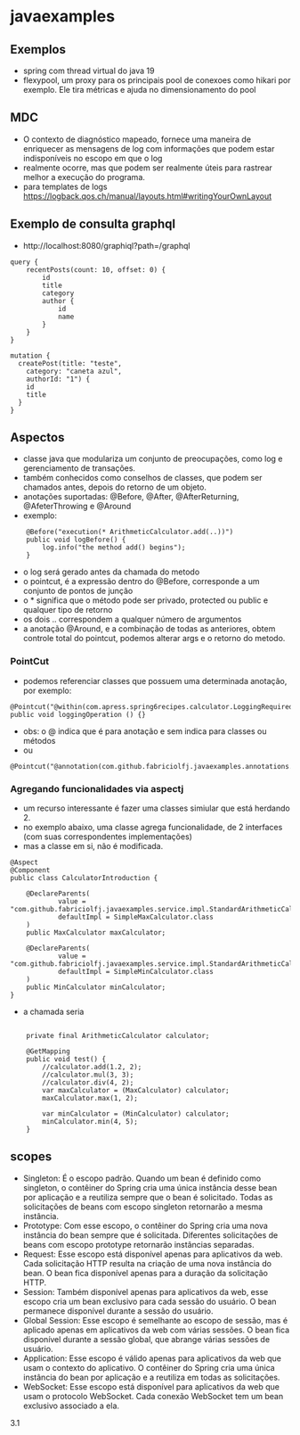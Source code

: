 # javaexamples

## Exemplos
- spring com thread virtual do java 19
- flexypool, um proxy para os principais pool de conexoes como hikari por exemplo. Ele tira métricas e ajuda no dimensionamento do pool

## MDC
- O contexto de diagnóstico mapeado, fornece uma maneira de enriquecer as mensagens de log com informações que podem estar indisponíveis no escopo em que o log 
- realmente ocorre, mas que podem ser realmente úteis para rastrear melhor a execução do programa.
- para templates de logs https://logback.qos.ch/manual/layouts.html#writingYourOwnLayout

## Exemplo de consulta graphql
- http://localhost:8080/graphiql?path=/graphql
```
query {
    recentPosts(count: 10, offset: 0) {
        id
        title
        category
        author {
            id
            name
        }
    }
}

mutation {
  createPost(title: "teste",
    category: "caneta azul",
    authorId: "1") {
    id
    title
  }
}

```

## Aspectos
- classe java que modulariza um conjunto de preocupações, como log e gerenciamento de transações.
- também conhecidos como conselhos de classes, que podem ser chamados antes, depois do retorno de um objeto.
- anotações suportadas: @Before, @After, @AfterReturning, @AfeterThrowing e @Around
- exemplo:
```
    @Before("execution(* ArithmeticCalculator.add(..))")
    public void logBefore() {
        log.info("the method add() begins");
    }
```
- o log será gerado antes da chamada do metodo
- o pointcut, é a expressão dentro do @Before, corresponde a um conjunto de pontos de junção
- o * significa que o método pode ser privado, protected ou public e qualquer tipo de retorno
- os dois .. correspondem a qualquer número de argumentos
- a anotação @Around, e a combinação de todas as anteriores, obtem controle total do pointcut, podemos alterar args e o retorno do metodo.

### PointCut
- podemos referenciar classes que possuem uma determinada anotação, por exemplo:
```
@Pointcut("@within(com.apress.spring6recipes.calculator.LoggingRequired)")
public void loggingOperation () {}
```
- obs: o @ indica que é para anotação e sem indica para classes ou métodos
- ou
```
@Pointcut("@annotation(com.github.fabriciolfj.javaexamples.annotations.LogAop)")
```

### Agregando funcionalidades via aspectj
- um recurso interessante é fazer uma classes simiular que está herdando 2.
- no exemplo abaixo, uma classe agrega funcionalidade, de 2 interfaces (com suas correspondentes implementações)
- mas a classe em si, não é modificada.
```
@Aspect
@Component
public class CalculatorIntroduction {

    @DeclareParents(
            value = "com.github.fabriciolfj.javaexamples.service.impl.StandardArithmeticCalculator",
            defaultImpl = SimpleMaxCalculator.class
    )
    public MaxCalculator maxCalculator;

    @DeclareParents(
            value = "com.github.fabriciolfj.javaexamples.service.impl.StandardArithmeticCalculator",
            defaultImpl = SimpleMinCalculator.class
    )
    public MinCalculator minCalculator;
}
```
- a chamada seria
```

    private final ArithmeticCalculator calculator;

    @GetMapping
    public void test() {
        //calculator.add(1.2, 2);
        //calculator.mul(3, 3);
        //calculator.div(4, 2);
        var maxCalculator = (MaxCalculator) calculator;
        maxCalculator.max(1, 2);

        var minCalculator = (MinCalculator) calculator;
        minCalculator.min(4, 5);
    }
```
## scopes
- Singleton: É o escopo padrão. Quando um bean é definido como singleton, o contêiner do Spring cria uma única instância desse bean por aplicação e a reutiliza sempre que o bean é solicitado. Todas as solicitações de beans com escopo singleton retornarão a mesma instância.
- Prototype: Com esse escopo, o contêiner do Spring cria uma nova instância do bean sempre que é solicitada. Diferentes solicitações de beans com escopo prototype retornarão instâncias separadas.
- Request: Esse escopo está disponível apenas para aplicativos da web. Cada solicitação HTTP resulta na criação de uma nova instância do bean. O bean fica disponível apenas para a duração da solicitação HTTP.
- Session: Também disponível apenas para aplicativos da web, esse escopo cria um bean exclusivo para cada sessão do usuário. O bean permanece disponível durante a sessão do usuário. 
- Global Session: Esse escopo é semelhante ao escopo de sessão, mas é aplicado apenas em aplicativos da web com várias sessões. O bean fica disponível durante a sessão global, que abrange várias sessões de usuário.
- Application: Esse escopo é válido apenas para aplicativos da web que usam o contexto do aplicativo. O contêiner do Spring cria uma única instância do bean por aplicação e a reutiliza em todas as solicitações. 
- WebSocket: Esse escopo está disponível para aplicativos da web que usam o protocolo WebSocket. Cada conexão WebSocket tem um bean exclusivo associado a ela.


3.1